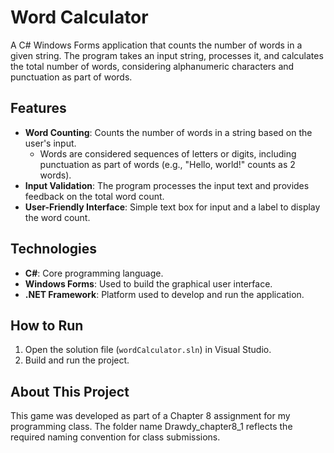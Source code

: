# Word Calculator
A C# Windows Forms application that counts the number of words in a given string. 
The program takes an input string, processes it, and calculates the total number of words, considering alphanumeric characters and punctuation as part of words.

## Features
- **Word Counting**: Counts the number of words in a string based on the user's input.
  - Words are considered sequences of letters or digits, including punctuation as part of words (e.g., "Hello, world!" counts as 2 words).
- **Input Validation**: The program processes the input text and provides feedback on the total word count.
- **User-Friendly Interface**: Simple text box for input and a label to display the word count.

## Technologies
- **C#**: Core programming language.
- **Windows Forms**: Used to build the graphical user interface.
- **.NET Framework**: Platform used to develop and run the application.

## How to Run
1. Open the solution file (`wordCalculator.sln`) in Visual Studio.
2. Build and run the project.

## About This Project
This game was developed as part of a Chapter 8 assignment for my programming class. 
The folder name Drawdy_chapter8_1 reflects the required naming convention for class submissions.
